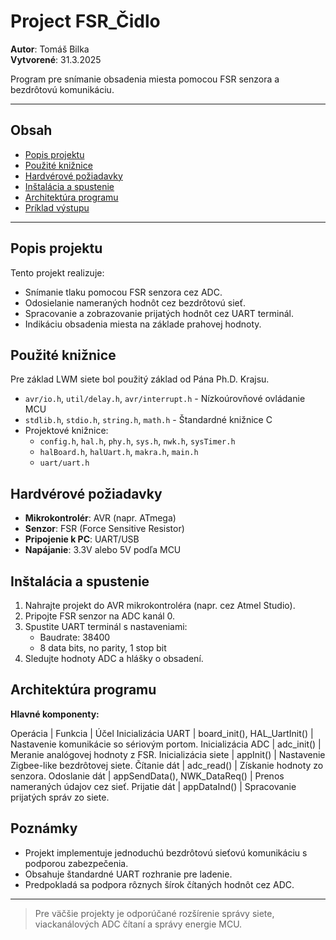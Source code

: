 # Project FSR_Čidlo

**Autor**: Tomáš Bilka  
**Vytvorené**: 31.3.2025  

Program pre snímanie obsadenia miesta pomocou FSR senzora a bezdrôtovú komunikáciu.

---

## Obsah

- [Popis projektu](#popis-projektu)
- [Použité knižnice](#použité-knižnice)
- [Hardvérové požiadavky](#hardvérové-požiadavky)
- [Inštalácia a spustenie](#inštalácia-a-spustenie)
- [Architektúra programu](#architektúra-programu)
- [Príklad výstupu](#príklad-výstupu)

---

## Popis projektu

Tento projekt realizuje:
- Snímanie tlaku pomocou FSR senzora cez ADC.
- Odosielanie nameraných hodnôt cez bezdrôtovú sieť.
- Spracovanie a zobrazovanie prijatých hodnôt cez UART terminál.
- Indikáciu obsadenia miesta na základe prahovej hodnoty.

## Použité knižnice
Pre základ LWM siete bol použitý základ od Pána Ph.D. Krajsu. 
- `avr/io.h`, `util/delay.h`, `avr/interrupt.h` - Nízkoúrovňové ovládanie MCU
- `stdlib.h`, `stdio.h`, `string.h`, `math.h` - Štandardné knižnice C
- Projektové knižnice:
  - `config.h`, `hal.h`, `phy.h`, `sys.h`, `nwk.h`, `sysTimer.h`
  - `halBoard.h`, `halUart.h`, `makra.h`, `main.h`
  - `uart/uart.h`

## Hardvérové požiadavky

- **Mikrokontrolér**: AVR (napr. ATmega)
- **Senzor**: FSR (Force Sensitive Resistor)
- **Pripojenie k PC**: UART/USB
- **Napájanie**: 3.3V alebo 5V podľa MCU

## Inštalácia a spustenie

1. Nahrajte projekt do AVR mikrokontroléra (napr. cez Atmel Studio).
2. Pripojte FSR senzor na ADC kanál 0.
3. Spustite UART terminál s nastaveniami:
   - Baudrate: 38400
   - 8 data bits, no parity, 1 stop bit
4. Sledujte hodnoty ADC a hlášky o obsadení.

## Architektúra programu

**Hlavné komponenty:**

Operácia | Funkcia | Účel
Inicializácia UART | board_init(), HAL_UartInit() | Nastavenie komunikácie so sériovým portom.
Inicializácia ADC | adc_init() | Meranie analógovej hodnoty z FSR.
Inicializácia siete | appInit() | Nastavenie Zigbee-like bezdrôtovej siete.
Čítanie dát | adc_read() | Získanie hodnoty zo senzora.
Odoslanie dát | appSendData(), NWK_DataReq() | Prenos nameraných údajov cez sieť.
Prijatie dát | appDataInd() | Spracovanie prijatých správ zo siete.

## Poznámky

- Projekt implementuje jednoduchú bezdrôtovú sieťovú komunikáciu s podporou zabezpečenia.
- Obsahuje štandardné UART rozhranie pre ladenie.
- Predpokladá sa podpora rôznych šírok čítaných hodnôt cez ADC.

---

> Pre väčšie projekty je odporúčané rozšírenie správy siete, viackanálových ADC čítaní a správy energie MCU.
